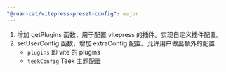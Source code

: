 ```yaml
---
"@ruan-cat/vitepress-preset-config": major
---
```


1. 增加 getPlugins 函数，用于配置 vitepress 的插件。实现自定义插件配置。
2. setUserConfig 函数，增加 extraConfig 配置。允许用户做出额外的配置
   - `plugins` 即 vite 的 plugins
   - `teekConfig` Teek 主题配置
